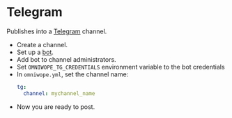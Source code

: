 # Telegram

Publishes into a [Telegram](https://telegram.org) channel.

- Create a channel.
- Set up a [bot](https://core.telegram.org/api).
- Add bot to channel administrators.
- Set `OMNIWOPE_TG_CREDENTIALS` environment variable to the bot credentials
- In `omniwope.yml`, set the channel name:
  ```yml
  tg:
    channel: mychannel_name
  ```
- Now you are ready to post.
